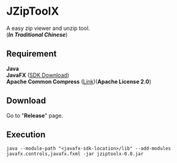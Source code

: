 # JZipToolX

A easy zip viewer and unzip tool.<br>
(***In Traditional Chinese***)

## Requirement
**Java**<br>
**JavaFX** ([SDK Download](https://gluonhq.com/products/javafx/))<br>
**Apache Common Compress** ([Link](https://commons.apache.org/proper/commons-compress/index.html))(**Apache License 2.0**)

## Download
Go to "**Release**" page.

## Execution
```shell
java --module-path "<javafx-sdk-location>/lib" --add-modules javafx.controls,javafx.fxml -jar jziptoolx-0.0.jar
```